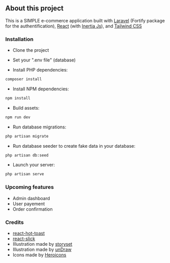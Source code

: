 ## About this project

This is a SIMPLE e-commerce application built with [Laravel](https://laravel.com/) (Fortify package for the authentification), [React](https://reactjs.org/) (with [Inertia Js](https://inertiajs.com/)), and [Tailwind CSS](https:://tailwindcss.com)

### Installation

- Clone the project

- Set your  ".env file"  (database)

- Install PHP dependencies:

```sh
composer install
```

- Install NPM dependencies:

```sh
npm install
```

- Build assets:

```sh
npm run dev
```

- Run database migrations:

```sh
php artisan migrate
```

- Run database seeder to create fake data in your database:

```sh
php artisan db:seed
```

- Launch your server:

```sh
php artisan serve
```

### Upcoming features
- Admin dashboard
- User payement
- Order confirmation

### Credits
* [react-hot-toast](https://github.com/timolins/react-hot-toast)
* [react-slick](https://github.com/akiran/react-slick)
* Illustration made by [storyset](storyset.com)
* Illustration made by [unDraw](undraw.co)
* Icons made by [Heroicons](heroicons.com)